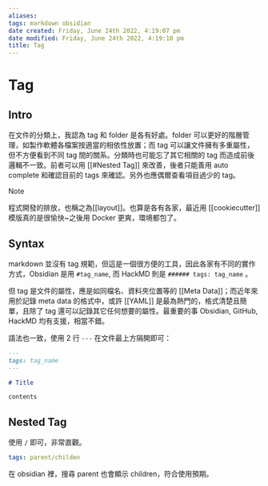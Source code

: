```yaml
---
aliases: 
tags: markdown obsidian
date created: Friday, June 24th 2022, 4:19:07 pm
date modified: Friday, June 24th 2022, 4:19:10 pm
title: Tag
---
```


# Tag

## Intro

在文件的分類上，我認為 tag 和 folder 是各有好處。folder 可以更好的階層管理，如製作軟體各檔案按適當的相依性放置；而 tag 可以讓文件擁有多重屬性，但不方便看到不同 tag 間的關系。分類時也可能忘了其它相關的 tag 而造成前後邏輯不一致。前者可以用 [[#Nested Tag]] 來改善，後者只能善用 auto complete 和確認目前的 tags 來確認。另外也應偶爾查看項目過少的 tag。

> [!Note]
> 程式開發的排放，也稱之為[[layout]]。也算是各有各家，最近用 [[cookiecutter]] 模版真的是很愉快~之後用 Docker 更爽，環境都包了。

## Syntax

markdown 並沒有 tag 規範，但這是一個很方便的工具，因此各家有不同的實作方式，Obsidian 是用 `#tag_name`, 而 HackMD 則是 `###### tags: tag_name` 。

但 tag 是文件的屬性，應是如同檔名、資料夾位置等的 [[Meta Data]]；而近年來用於記錄 meta data 的格式中，或許 [[YAML]] 是最為熱門的，格式清楚且簡單，且除了 tag 還可以記錄其它任何想要的屬性。最重要的事 Obsidian, GitHub, HackMD 均有支援，相當不錯。

語法也一致，使用 2 行 `---` 在文件最上方隔開即可：

```markdown
---
tags: tag_name
---

# Title

contents

```

## Nested Tag
使用 `/` 即可，非常直觀。

```yaml
tags: parent/childen
```

在 obsidian 裡，搜尋 parent 也會顯示 children，符合使用預期。